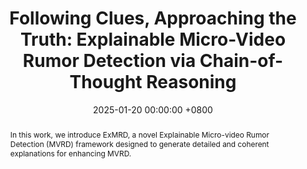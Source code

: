 ---
title:          "Following Clues, Approaching the Truth: Explainable Micro-Video Rumor Detection via Chain-of-Thought Reasoning"
date:           2025-01-20 00:00:00 +0800
selected:       true
pub:            "The Web Conference (WWW)"
pub_last:       ' <span class="badge badge-pill badge-publication badge-danger">CCF-A</span> <span class="badge badge-pill badge-publication badge-primary">Full Paper</span>'
pub_date:       "2025"

abstract: >-
   In this work, we introduce ExMRD, a novel Explainable Micro-video Rumor Detection (MVRD) framework designed to generate detailed and coherent explanations for enhancing MVRD.
cover:          /assets/images/covers/www-exmrd.jpg
authors:
- Rongpei Hong
- Jian Lang
- Jin Xu
- Zhangtao Cheng
- Ting Zhong
- Fan Zhou
links:
  Paper: /assets/papers/WWW-2025-ExMRD.pdf
  Code: https://github.com/ronpay/ExMRD
---